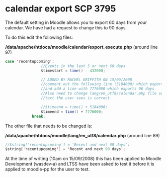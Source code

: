 # calendar export SCP 3795

The default setting in Moodle allows you to export 60 days from your calendar. We have had a request to change this to 90 days.

To do this edit the following files:

**/data/apache/htdocs/moodle/calendar/export\_execute.php** (around line 97)
 

``` java
case 'recentupcoming':
                //Events in the last 5 or next 60 days
                $timestart = time() - 432000;

                // ADDED BY RACHEL GRIFFITH ON 15/09/2008
                //comment out the following line (5184000) which exports 60 days
                //and add a line with 7776000 which exports 90 days
                //Also need to change lang/en_utf8/calendar.php file so that the
                //text the user sees is correct

                //$timeend = time() + 5184000;
                $timeend = time() + 7776000;
            break;
```

The other file that needs to be changed is:

**/data/apache/htdocs/moodle/lang/en\_utf8/calendar.php** (around line 89)

``` java
//$string['recentupcoming'] = 'Recent and next 60 days';
$string['recentupcoming'] = 'Recent and next 90 days';
```

At the time of writing (10am on 15/09/2008) this has been applied to Moodle Development (wasdev-a) and LTSS have been asked to test it before it is applied to moodle-pp for the user to test.
